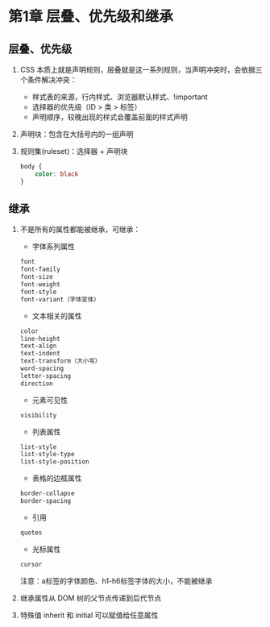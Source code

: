 # 第1章 层叠、优先级和继承

## 层叠、优先级

1. CSS 本质上就是声明规则，层叠就是这一系列规则，当声明冲突时，会依据三个条件解决冲突：

    - 样式表的来源，行内样式、浏览器默认样式、!important
    - 选择器的优先级（ID > 类 > 标签）
    - 声明顺序，较晚出现的样式会覆盖前面的样式声明

2. 声明块：包含在大括号内的一组声明

3. 规则集(ruleset)：选择器 + 声明块

    ```css
    body {
        color: black
    }
    ```

## 继承

1. 不是所有的属性都能被继承，可继承：

    - 字体系列属性

    ```css
    font
    font-family
    font-size
    font-weight
    font-style
    font-variant（字体变体）
    ```

    - 文本相关的属性

    ```css
    color
    line-height
    text-align
    text-indent
    text-transform（大小写）
    word-spacing
    letter-spacing
    direction
    ```

    - 元素可见性

    ```css
    visibility
    ```

    - 列表属性

    ```css
    list-style
    list-style-type
    list-style-position
    ```

    - 表格的边框属性

    ```css
    border-collapse
    border-spacing
    ```

    - 引用

    ```css
    quotes
    ```

    - 光标属性

    ```css
    cursor
    ```

    注意：a标签的字体颜色、h1-h6标签字体的大小，不能被继承

2. 继承属性从 DOM 树的父节点传递到后代节点

3. 特殊值 inherit 和 initial 可以赋值给任意属性
